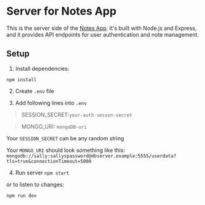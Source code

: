 # Server for Notes App

This is the server side of the [Notes App](https://github.com/Corxl/NotesAppClient). It's built with Node.js and Express, and it provides API endpoints for user authentication and note management.

## Setup

1. Install dependencies:

`
  npm install
`

2. Create `.env` file

3. Add following lines into `.env`
  > SESSION_SECRET:`your-auth-sesson-secret`

  > MONGO_URI: `mongoDB-uri`

  Your `SESSION_SECRET` can be any random string

  Your `MONGO_URI` should look something like this: `mongodb://sally:sallyspassword@dbserver.example:5555/userdata?tls=true&connectionTimeout=5000`


4. Run server
`
  npm start
`

  or to listen to changes: 

`
  npm run dev
`
